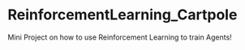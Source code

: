 # ReinforcementLearning_Cartpole
Mini Project on how to use Reinforcement Learning to train Agents!
